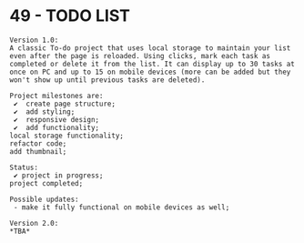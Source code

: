 # 49 - TODO LIST

    Version 1.0:
    A classic To-do project that uses local storage to maintain your list even after the page is reloaded. Using clicks, mark each task as completed or delete it from the list. It can display up to 30 tasks at once on PC and up to 15 on mobile devices (more can be added but they won't show up until previous tasks are deleted).

    Project milestones are:
     ✔  create page structure;
     ✔  add styling;
     ✔  responsive design;
     ✔  add functionality;
    local storage functionality;
    refactor code;
    add thumbnail;

    Status:
     ✔ project in progress;
    project completed;

    Possible updates:
     - make it fully functional on mobile devices as well;

    Version 2.0:
    *TBA*
